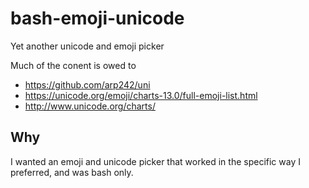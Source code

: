 # bash-emoji-unicode
Yet another unicode and emoji picker

Much of the conent is owed to 
- https://github.com/arp242/uni
- https://unicode.org/emoji/charts-13.0/full-emoji-list.html
- http://www.unicode.org/charts/

## Why
I wanted an emoji and unicode picker that worked in the specific way I preferred, and was bash only.  
